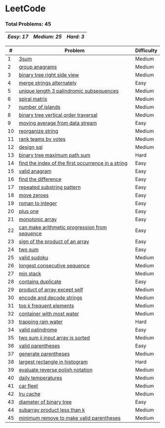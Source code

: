 # LeetCode

### **Total Problems: 45**
| *Easy: 17* | *Medium: 25* | *Hard: 3* |
| --- | --- | ---|

| # | Problem | Difficulty|
| --- | --- | --- |
| 1 | [3sum](/python/0015-3sum/) | Medium |
| 2 | [group anagrams](/python/0049-group-anagrams/) | Medium |
| 3 | [binary tree right side view](/python/0199-binary-tree-right-side-view/) | Medium |
| 4 | [merge strings alternately](/python/1768-merge-strings-alternately/) | Easy |
| 5 | [unique length 3 palindromic subsequences](/python/1930-unique-length-3-palindromic-subsequences/) | Medium |
| 6 | [spiral matrix](/python/0054-spiral-matrix/) | Medium |
| 7 | [number of islands](/python/0200-number-of-islands/) | Medium |
| 8 | [binary tree vertical order traversal](/python/0314-binary-tree-vertical-order-traversal/) | Medium |
| 9 | [moving average from data stream](/python/0346-moving-average-from-data-stream/) | Easy |
| 10 | [reorganize string](/python/0767-reorganize-string/) | Medium |
| 11 | [rank teams by votes](/python/1483-rank-teams-by-votes/) | Medium |
| 12 | [design sql](/python/2408-design-sql/) | Medium |
| 13 | [binary tree maximum path sum](/python/0124-binary-tree-maximum-path-sum/) | Hard |
| 14 | [find the index of the first occurrence in a string](/python/0028-find-the-index-of-the-first-occurrence-in-a-string/) | Easy |
| 15 | [valid anagram](/python/0242-valid-anagram/) | Easy |
| 16 | [find the difference](/python/0389-find-the-difference/) | Easy |
| 17 | [repeated substring pattern](/python/0459-repeated-substring-pattern/) | Easy |
| 18 | [move zeroes](/python/0283-move-zeroes/) | Easy |
| 19 | [roman to integer](/python/0013-roman-to-integer/) | Easy |
| 20 | [plus one](/python/0066-plus-one/) | Easy |
| 21 | [monotonic array](/python/0896-monotonic-array/) | Easy |
| 22 | [can make arithmetic progression from sequence](/python/1502-can-make-arithmetic-progression-from-sequence/) | Easy |
| 23 | [sign of the product of an array](/python/1822-sign-of-the-product-of-an-array/) | Easy |
| 24 | [two sum](/python/0001-two-sum/) | Easy |
| 25 | [valid sudoku](/python/0036-valid-sudoku/) | Medium |
| 26 | [longest consecutive sequence](/python/0128-longest-consecutive-sequence/) | Medium |
| 27 | [min stack](/python/0155-min-stack/) | Medium |
| 28 | [contains duplicate](/python/0217-contains-duplicate/) | Easy |
| 29 | [product of array except self](/python/0238-product-of-array-except-self/) | Medium |
| 30 | [encode and decode strings](/python/0271-encode-and-decode-strings/) | Medium |
| 31 | [top k frequent elements](/python/0347-top-k-frequent-elements/) | Medium |
| 32 | [container with most water](/python/0011-container-with-most-water/) | Medium |
| 33 | [trapping rain water](/python/0042-trapping-rain-water/) | Hard |
| 34 | [valid palindrome](/python/0125-valid-palindrome/) | Easy |
| 35 | [two sum ii input array is sorted](/python/0167-two-sum-ii-input-array-is-sorted/) | Medium |
| 36 | [valid parentheses](/python/0020-valid-parentheses/) | Easy |
| 37 | [generate parentheses](/python/0022-generate-parentheses/) | Medium |
| 38 | [largest rectangle in histogram](/python/0084-largest-rectangle-in-histogram/) | Hard |
| 39 | [evaluate reverse polish notation](/python/0150-evaluate-reverse-polish-notation/) | Medium |
| 40 | [daily temperatures](/python/0739-daily-temperatures/) | Medium |
| 41 | [car fleet](/python/0853-car-fleet/) | Medium |
| 42 | [lru cache](/python/0146-lru-cache/) | Medium |
| 43 | [diameter of binary tree](/python/0543-diameter-of-binary-tree/) | Easy |
| 44 | [subarray product less than k](/python/0713-subarray-product-less-than-k/) | Medium |
| 45 | [minimum remove to make valid parentheses](/python/1249-minimum-remove-to-make-valid-parentheses/) | Medium |
